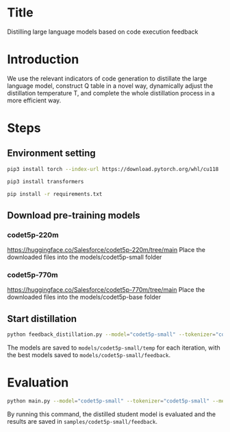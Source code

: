 # Title
Distilling large language models based on code execution feedback

# Introduction
We use the relevant indicators of code generation to distillate the large language model, construct Q table in a novel way, dynamically adjust the distillation temperature T, and complete the whole distillation process in a more efficient way.

# Steps
## Environment setting
```sh
pip3 install torch --index-url https://download.pytorch.org/whl/cu118
```
```sh
pip3 install transformers
```
```sh
pip install -r requirements.txt
```
## Download pre-training models
### codet5p-220m
https://huggingface.co/Salesforce/codet5p-220m/tree/main
Place the downloaded files into the models/codet5p-small folder
### codet5p-770m
https://huggingface.co/Salesforce/codet5p-770m/tree/main
Place the downloaded files into the models/codet5p-base folder

## Start distillation
```sh
python feedback_distillation.py --model="codet5p-small" --tokenizer="codet5p-small" --teacher_model="codet5p-base" --teacher_tokenizer="codet5p-base" --dataset="humaneval"
```
The models are saved to ```models/codet5p-small/temp``` for each iteration, with the best models saved to ```models/codet5p-small/feedback```.
# Evaluation
```sh
python main.py --model="codet5p-small" --tokenizer="codet5p-small" --method="feedback"
```
By running this command, the distilled student model is evaluated and the results are saved in ```samples/codet5p-small/feedback```.